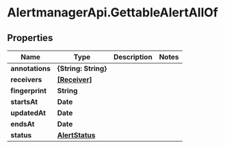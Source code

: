 # AlertmanagerApi.GettableAlertAllOf

## Properties

Name | Type | Description | Notes
------------ | ------------- | ------------- | -------------
**annotations** | **{String: String}** |  | 
**receivers** | [**[Receiver]**](Receiver.md) |  | 
**fingerprint** | **String** |  | 
**startsAt** | **Date** |  | 
**updatedAt** | **Date** |  | 
**endsAt** | **Date** |  | 
**status** | [**AlertStatus**](AlertStatus.md) |  | 


